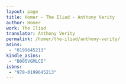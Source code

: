 ```yaml
---
layout: page
title: Homer - The Iliad - Anthony Verity
author: Homer
work: The Iliad
translator: Anthony Verity
permalink: /homer/the-iliad/anthony-verity/
asins:
 - "0199645213"
kindle_asins:
 - "B005VGMLCI"
isbns:
 - "978-0199645213"
---
```

